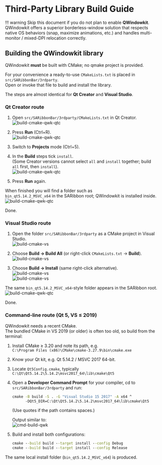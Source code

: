 # Third-Party Library Build Guide

!!! warning 
    Skip this document if you do not plan to enable **QWindowkit**.  
    QWindowkit offers a superior borderless-window solution that respects native OS behaviors (snap, maximize animations, etc.) and handles multi-monitor / mixed-DPI relocation correctly.

## Building the QWindowkit library

QWindowkit **must** be built with CMake; no qmake project is provided.

For your convenience a ready-to-use `CMakeLists.txt` is placed in  
`src/SARibbonBar/3rdparty`.  
Open or invoke that file to build and install the library.

The steps are almost identical for **Qt Creator** and **Visual Studio**.


### Qt Creator route

1. Open `src/SARibbonBar/3rdparty/CMakeLists.txt` in Qt Creator.  
   ![build-cmake-qwk-qtc](../../assets/pic/build-cmake-qwk-qtc-01.png)

2. Press **Run** (Ctrl+R).  
   ![build-cmake-qwk-qtc](../../assets/pic/build-cmake-qwk-qtc-02.png)

3. Switch to **Projects** mode (Ctrl+5).

4. In the **Build** steps tick `install`.  
   (Some Creator versions cannot select `all` and `install` together; build `all` first, then `install`).  
   ![build-cmake-qwk-qtc](../../assets/pic/build-cmake-qwk-qtc-03.png)

5. Press **Run** again.

When finished you will find a folder such as  
`bin_qt5.14.2_MSVC_x64` in the SARibbon root; QWindowkit is installed inside.  
![build-cmake-qwk-qtc](../../assets/pic/build-cmake-qwk-qtc-04.png)

Done.


### Visual Studio route

1. Open the folder `src/SARibbonBar/3rdparty` as a CMake project in Visual Studio.  
   ![build-cmake-vs](../../assets/pic/build-cmake-vs-01.png)

2. Choose **Build → Build All** (or right-click `CMakeLists.txt` → **Build**).  
   ![build-cmake-vs](../../assets/pic/build-cmake-vs-03.png)

3. Choose **Build → Install** (same right-click alternative).  
   ![build-cmake-vs](../../assets/pic/build-cmake-vs-04.png)  
   ![build-cmake-vs](../../assets/pic/build-cmake-vs-04-other.png)

The same `bin_qt5.14.2_MSVC_x64`-style folder appears in the SARibbon root.  
![build-cmake-qwk-qtc](../../assets/pic/build-cmake-qwk-qtc-04.png)

Done.


### Command-line route (Qt 5, VS ≤ 2019)

QWindowkit needs a recent CMake.  
The bundled CMake in VS 2019 (or older) is often too old, so build from the terminal:

1. Install CMake ≥ 3.20 and note its path, e.g.  
   `C:\Program Files (x86)\CMake\cmake-3.27.9\bin\cmake.exe`

2. Know your Qt kit, e.g. Qt 5.14.2 / MSVC 2017 64-bit.

3. Locate `Qt5Config.cmake`, typically  
   `C:\Qt\Qt5.14.2\5.14.2\msvc2017_64\lib\cmake\Qt5`

4. Open a **Developer Command Prompt** for your compiler, cd to  
   `src/SARibbonBar/3rdparty` and run:

   ```cmd
   cmake -B build -S . -G "Visual Studio 15 2017" -A x64 ^
         -DQt5_DIR=C:\Qt\Qt5.14.2\5.14.2\msvc2017_64\lib\cmake\Qt5
   ```

   (Use quotes if the path contains spaces.)

   Output similar to:  
   ![cmd-build-qwk](../../assets/pic/cmd-build-qwk.png)

5. Build and install both configurations:

   ```cmd
   cmake --build build --target install --config Debug
   cmake --build build --target install --config Release
   ```

The same local install folder (`bin_qt5.14.2_MSVC_x64`) is produced.